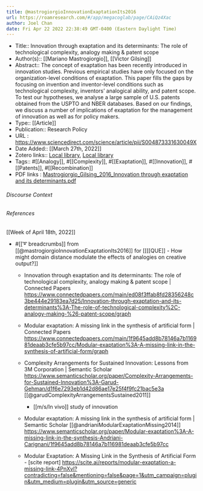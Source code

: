 ```yaml
---
title: @mastrogiorgioInnovationExaptationIts2016
url: https://roamresearch.com/#/app/megacoglab/page/CAiQz4Xac
author: Joel Chan
date: Fri Apr 22 2022 22:38:49 GMT-0400 (Eastern Daylight Time)
---
```


- Title:: Innovation through exaptation and its determinants: The role of technological complexity, analogy making & patent scope
- Author(s):: [[Mariano Mastrogiorgio]], [[Victor Gilsing]]
- Abstract:: The concept of exaptation has been recently introduced in innovation studies. Previous empirical studies have only focused on the organization-level conditions of exaptation. This paper fills the gaps by focusing on invention and inventor-level conditions such as technological complexity, inventors’ analogical ability, and patent scope. To test our hypotheses, we analyse a large sample of U.S. patents obtained from the USPTO and NBER databases. Based on our findings, we discuss a number of implications of exaptation for the management of innovation as well as for policy makers.
- Type:: [[Article]]
- Publication:: Research Policy
- URL : https://www.sciencedirect.com/science/article/pii/S004873331630049X
- Date Added:: [[March 27th, 2022]]
- Zotero links:: [Local library](zotero://select/groups/2451508/items/UR43PJT3), [Local library](https://www.zotero.org/groups/2451508/items/UR43PJT3)
- Tags:: #[[Analogy]], #[[Complexity]], #[[Exaptation]], #[[Innovation]], #[[Patents]], #[[Recombination]]
- PDF links : [Mastrogiorgio_Gilsing_2016_Innovation through exaptation and its determinants.pdf](zotero://open-pdf/groups/2451508/items/UQ7AGSCB)

###### Discourse Context



###### References

[[Week of April 18th, 2022]]

- #[[➰ breadcrumbs]] from [[@mastrogiorgioInnovationExaptationIts2016]] for [[[[QUE]] - How might domain distance modulate the effects of analogies on creative output?]]

    - Innovation through exaptation and its determinants: The role of technological complexity, analogy making & patent scope | Connected Papers https://www.connectedpapers.com/main/ed08f3ffab8fd28356248c3be444e29183ea7d25/Innovation-through-exaptation-and-its-determinants%3A-The-role-of-technological-complexity%2C-analogy-making-%26-patent-scope/graph

    - Modular exaptation: A missing link in the synthesis of artificial form | Connected Papers https://www.connectedpapers.com/main/1f9645add8b78146a7b116981deaab3cfe5b97cc/Modular-exaptation%3A-A-missing-link-in-the-synthesis-of-artificial-form/graph

    - Complexity Arrangements for Sustained Innovation: Lessons from 3M Corporation | Semantic Scholar https://www.semanticscholar.org/paper/Complexity-Arrangements-for-Sustained-Innovation%3A-Garud-Gehman/d1f6e7293eb1d42d86ae17e25f4f9fc21bac5e3a [[@garudComplexityArrangementsSustained2011]]

        - [[m/s/In vivo]] study of innovation

    - Modular exaptation: A missing link in the synthesis of artificial form | Semantic Scholar [[@andrianiModularExaptationMissing2014]] https://www.semanticscholar.org/paper/Modular-exaptation%3A-A-missing-link-in-the-synthesis-Andriani-Carignani/1f9645add8b78146a7b116981deaab3cfe5b97cc

    - Modular Exaptation: A Missing Link in the Synthesis of Artificial Form - [scite report] https://scite.ai/reports/modular-exaptation-a-missing-link-4PnXvl?contradicting=false&mentioning=false&page=1&utm_campaign=plugin&utm_medium=plugin&utm_source=generic
